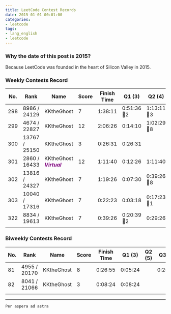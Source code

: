 ```yaml
---
title: LeetCode Contest Records
date: 2015-01-01 00:01:00
categories:
- leetcode
tags: 
- lang_english
- leetcode
---
```

### **Why the date of this post is 2015?**
Because LeetCode was founded in the heart of Silicon Valley in 2015.

### **Weekly Contests Record**
| No. | Rank | Name | Score | Finish Time  | Q1 (3) | Q2 (4) | Q3 (5) | Q4 (6) |
|  ----  |  ----  | ----  |----  | ----  |----  | ----  |----  | ----  |
| 298 |8986 / 24129| KKtheGhost  | 7 | 1:38:11 |  0:51:36🐞2 |  1:13:11🐞3 | | |
| 299 |4674 / 22827| KKtheGhost  | 12 | 2:06:26 | 0:14:10 | 1:02:29🐞8 | 1:26:26 | |
| 300 | 13767 / 25150 |	KKtheGhost | 3 | 0:26:31 | 0:26:31 ||||
| 301 | 2860 / 16433 | KKtheGhost <font color="Purple"><b><i>Virtual</b></i></font> | 12 | 1:11:40 | 0:12:26 | 1:11:40 | 0:48:20 | |
|302|13816 / 24327|	KKtheGhost| 	7|	1:19:26|	 0:07:30|	 0:39:26🐞8|||
|303|10040 / 17316|	KKtheGhost| 	7|	0:22:23|	 0:03:18|	 0:17:23🐞1|||	
|322|8834 / 19613|	KKtheGhost| 	7|	0:39:26|	 0:20:39🐞2|	 0:29:26|||	
| | | | | | | | | |

### **Biweekly Contests Record**
| No. | Rank | Name | Score | Finish Time  | Q1 (3) | Q2 (5) | Q3 (5) | Q4 (6) |
|  ----  |  ----  | ----  |----  | ----  |----  | ----  |----  | ----  |
| 81 |4955 / 20170 | KKtheGhost  | 8 | 0:26:55 |  0:05:24 | |0:26:55 | |
| 82 | 8041 / 21066 | KKtheGhost | 3 | 0:08:24 | 0:08:24 | | | |
| | | | | | | | | |

---
`Per aspera ad astra`